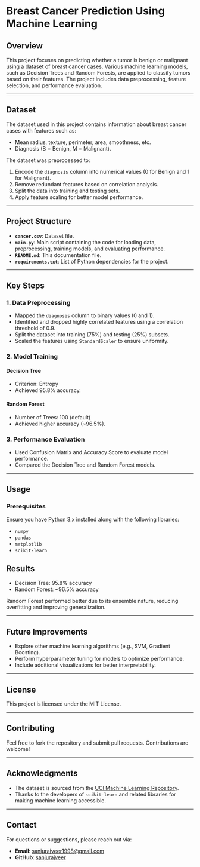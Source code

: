 # Breast Cancer Prediction Using Machine Learning

## Overview
This project focuses on predicting whether a tumor is benign or malignant using a dataset of breast cancer cases. Various machine learning models, such as Decision Trees and Random Forests, are applied to classify tumors based on their features. The project includes data preprocessing, feature selection, and performance evaluation.

---

## Dataset
The dataset used in this project contains information about breast cancer cases with features such as:
- Mean radius, texture, perimeter, area, smoothness, etc.
- Diagnosis (B = Benign, M = Malignant).

The dataset was preprocessed to:
1. Encode the `diagnosis` column into numerical values (0 for Benign and 1 for Malignant).
2. Remove redundant features based on correlation analysis.
3. Split the data into training and testing sets.
4. Apply feature scaling for better model performance.

---

## Project Structure
- **`cancer.csv`**: Dataset file.
- **`main.py`**: Main script containing the code for loading data, preprocessing, training models, and evaluating performance.
- **`README.md`**: This documentation file.
- **`requirements.txt`**: List of Python dependencies for the project.

---

## Key Steps

### 1. Data Preprocessing
- Mapped the `diagnosis` column to binary values (0 and 1).
- Identified and dropped highly correlated features using a correlation threshold of 0.9.
- Split the dataset into training (75%) and testing (25%) subsets.
- Scaled the features using `StandardScaler` to ensure uniformity.

### 2. Model Training
#### Decision Tree
- Criterion: Entropy
- Achieved 95.8% accuracy.

#### Random Forest
- Number of Trees: 100 (default)
- Achieved higher accuracy (~96.5%).

### 3. Performance Evaluation
- Used Confusion Matrix and Accuracy Score to evaluate model performance.
- Compared the Decision Tree and Random Forest models.

---

## Usage

### Prerequisites
Ensure you have Python 3.x installed along with the following libraries:
- `numpy`
- `pandas`
- `matplotlib`
- `scikit-learn`



## Results
- Decision Tree: 95.8% accuracy
- Random Forest: ~96.5% accuracy

Random Forest performed better due to its ensemble nature, reducing overfitting and improving generalization.

---

## Future Improvements
- Explore other machine learning algorithms (e.g., SVM, Gradient Boosting).
- Perform hyperparameter tuning for models to optimize performance.
- Include additional visualizations for better interpretability.

---

## License
This project is licensed under the MIT License.

---

## Contributing
Feel free to fork the repository and submit pull requests. Contributions are welcome!

---

## Acknowledgments
- The dataset is sourced from the [UCI Machine Learning Repository](https://archive.ics.uci.edu/ml/index.php).
- Thanks to the developers of `scikit-learn` and related libraries for making machine learning accessible.

---

## Contact
For questions or suggestions, please reach out via:
- **Email**: sanjurajveer1998@gmail.com
- **GitHub**: [sanjurajveer](https://github.com/sanjurajveer)

